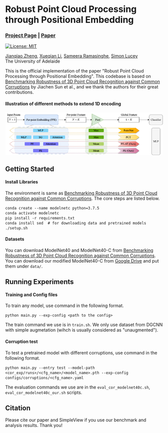# Robust Point Cloud Processing through Positional Embedding 
### [Project Page](https://osiriszjq.github.io/RobustPPE) | [Paper]()
[![License: MIT](https://img.shields.io/badge/License-MIT-yellow.svg)](https://opensource.org/licenses/MIT)


[Jianqiao Zheng](https://github.com/osiriszjq/),
[Xueqian Li](https://lilac-lee.github.io/),
[Sameera Ramasinghe](https://scholar.google.pl/citations?user=-j0m9aMAAAAJ&hl=en),
[Simon Lucey](https://www.adelaide.edu.au/directory/simon.lucey)<br>
The University of Adelaide


This is the official implementation of the paper "Robust Point Cloud Processing through Positional Embedding". This codebase is based on [Benchmarking Robustness of 3D Point Cloud Recognition against Common Corruptions](https://github.com/jiachens/ModelNet40-C) by Jiachen Sun et al., and we thank the authors for their great contributions.


#### Illustration of different methods to extend 1D encoding
![Illustration of different methods to extend 1D encoding](imgs/method.png)


## Getting Started

#### Install Libraries
The environment is same as [Benchmarking Robustness of 3D Point Cloud Recognition against Common Corruptions](https://github.com/jiachens/ModelNet40-C). The core steps are listed below.
```
conda create --name modelnetc python=3.7.5
conda activate modelnetc
pip install -r requirements.txt
conda install sed  # for downloading data and pretrained models
./setup.sh
```

#### Datasets
You can download ModelNet40 and ModelNet40-C from [Benchmarking Robustness of 3D Point Cloud Recognition against Common Corruptions](https://github.com/jiachens/ModelNet40-C).
You can download our modified ModelNet40-C from [Google Drive](https://drive.google.com/drive/folders/106mMblD3HP93vhauG4PMirx01WP2j24y?usp=sharing) and put them under `data/`.

 
## Running Experiments

#### Training and Config files
To train any model, use command in the following format. 
```
python main.py --exp-config <path to the config>
```
The train command we use is in `train.sh`. We only use dataset from DGCNN with simple augmetation (wihch is usually considered as "unaugmented").


#### Corruption test
To test a pretrained model with different corruptions, use command in the following format.

```
python main.py --entry test --model-path <cor_exp/runs>/<cfg_name>/<model_name>.pth --exp-config configs/corruptions/<cfg_name>.yaml
```

The evaluation commands we use are in the `eval_cor_modelnet40c.sh`, `eval_cor_modelnet40c_our.sh` scripts.

## Citation
Please cite our paper and SimpleView if you use our benchmark and analysis results. Thank you!
```
```